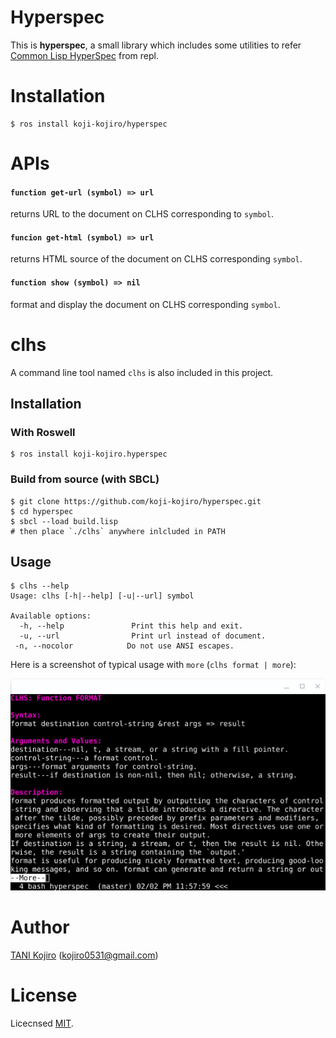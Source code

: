 # Hyperspec
This is **hyperspec**, a small library which includes some utilities to refer [Common Lisp HyperSpec](http://clhs.lisp.se/Front/index.htm) from repl.

# Installation

```
$ ros install koji-kojiro/hyperspec
```

# APIs

#### `function get-url (symbol) => url`
returns URL to the document on CLHS corresponding to `symbol`.

#### `funcion get-html (symbol) => url`
returns HTML source of the document on CLHS corresponding `symbol`.

#### `function show (symbol) => nil`
format and display the document on CLHS corresponding `symbol`.

# clhs
A command line tool named `clhs` is also included in this project.

## Installation

### With Roswell

```
$ ros install koji-kojiro.hyperspec
```

### Build from source (with SBCL)

```
$ git clone https://github.com/koji-kojiro/hyperspec.git
$ cd hyperspec
$ sbcl --load build.lisp
# then place `./clhs` anywhere inlcluded in PATH
```

## Usage

```
$ clhs --help
Usage: clhs [-h|--help] [-u|--url] symbol

Available options:
  -h, --help               Print this help and exit.
  -u, --url                Print url instead of document.
 -n, --nocolor            Do not use ANSI escapes.

```

Here is a screenshot of typical usage with `more` (`clhs format | more`):

<div align="center">
  <img src=image/more.png>
</div>

# Author
[TANI Kojiro](https://github.com/koji-kojiro) (kojiro0531@gmail.com)

# License
Licecnsed [MIT](./LICENSE).
